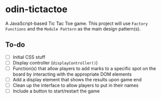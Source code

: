 # odin-tictactoe

A JavaScript-based Tic Tac Toe game. This project will use `Factory Functions` and the `Module Pattern` as the main design pattern(s).

## To-do

- [ ] Initial CSS stuff
- [ ] Display controller (`displayController()`)
- [ ] Function(s) that allow players to add marks to a specific spot on the board by interacting with the appropriate DOM elements
- [ ] Add a display element that shows the results upon game end
- [ ] Clean up the interface to allow players to put in their names
- [ ] Include a button to start/restart the game
